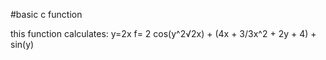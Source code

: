 #basic c function

this function calculates:
y=2x
f= 2 cos(y^2√2x) + (4x + 3/3x^2 + 2y + 4) + sin(y)
